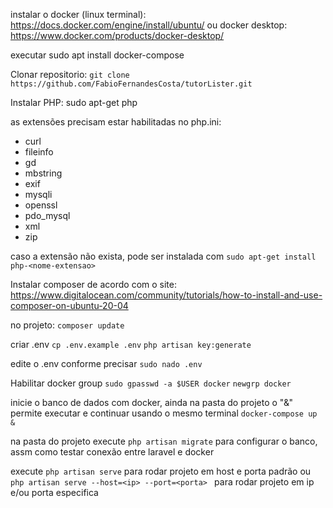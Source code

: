 instalar o docker (linux terminal): https://docs.docker.com/engine/install/ubuntu/
ou docker desktop: https://www.docker.com/products/docker-desktop/

executar
sudo apt install docker-compose


Clonar repositorio: `git clone https://github.com/FabioFernandesCosta/tutorLister.git`

Instalar PHP: sudo apt-get php

as extensões precisam estar habilitadas no php.ini:
* curl
* fileinfo
* gd
* mbstring
* exif
* mysqli
* openssl
* pdo_mysql
* xml
* zip

caso a extensão não exista, pode ser instalada com `sudo apt-get install php-<nome-extensao>`


Instalar composer de acordo com o site: https://www.digitalocean.com/community/tutorials/how-to-install-and-use-composer-on-ubuntu-20-04


no projeto: 
`composer update`

criar .env
`cp .env.example .env`
`php artisan key:generate`

edite o .env conforme precisar
`sudo nado .env`

Habilitar docker group
`sudo gpasswd -a $USER docker`
`newgrp docker`


inicie o banco de dados com docker, ainda na pasta do projeto o "&" permite executar e continuar usando o mesmo terminal
`docker-compose up &`

na pasta do projeto execute `php artisan migrate` para configurar o banco, assm como testar conexão entre laravel e docker

execute `php artisan serve` para rodar projeto em host e porta padrão
ou `php artisan serve --host=<ip> --port=<porta> ` para rodar projeto em ip e/ou porta especifica
